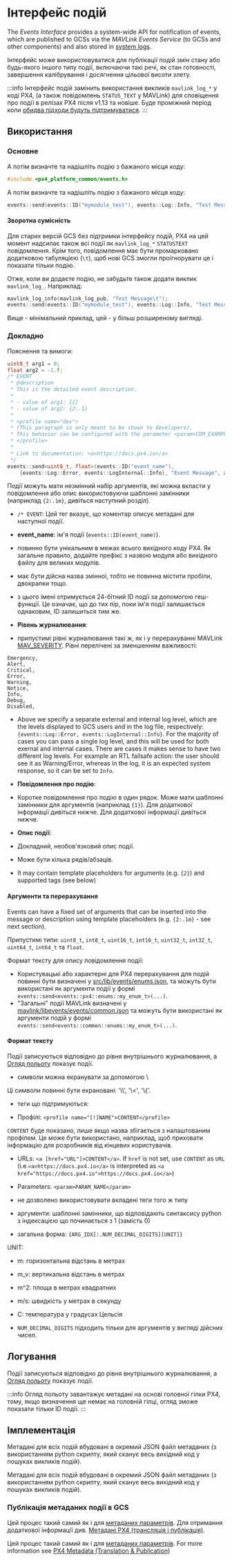 # Інтерфейс подій

<Badge type="tip" text="PX4 v1.13" />

The _Events Interface_ provides a system-wide API for notification of events, which are published to GCSs via the _MAVLink Events Service_ (to GCSs and other components) and also stored in [system logs](../dev_log/logging.md).

Інтерфейс може використовуватися для публікації подій змін стану або будь-якого іншого типу події, включаючи такі речі, як стан готовності, завершення калібрування і досягнення цільової висоти злету.

:::info
Інтерфейс подій замінить використання викликів `mavlink_log_*` у коді PX4, (а також повідомлень `STATUS_TEXT` у MAVLink) для сповіщення про події в релізах PX4 після v1.13 та новіше.
Буде проміжний період коли [обидва підходи будуть підтримуватися](#backward-compatibility).
:::

## Використання

### Основне

А потім визначте та надішліть подію з бажаного місця коду:

```cpp
#include <px4_platform_common/events.h>
```

А потім визначте та надішліть подію з бажаного місця коду:

```cpp
events::send(events::ID("mymodule_test"), events::Log::Info, "Test Message");
```

#### Зворотна сумісність

Для старих версій GCS без підтримки інтерфейсу подій, PX4 на цей момент надсилає також всі події як `mavlink_log_*` `STATUSTEXT` повідомлення.
Крім того, повідомлення має бути промарковано додатковою табуляцією (`\t`), щоб нові GCS змогли проігнорувати це і показати тільки подію.

Отже, коли ви додаєте подію, не забудьте також додати виклик `mavlink_log_`. Наприклад:

```cpp
mavlink_log_info(mavlink_log_pub, "Test Message\t");
events::send(events::ID("mymodule_test"), events::Log::Info, "Test Message");
```

Вище - мінімальний приклад, цей - у більш розширеному вигляді.

### Докладно

Пояснення та вимоги:

```cpp
uint8_t arg1 = 0;
float arg2 = -1.f;
/* EVENT
 * @description
 * This is the detailed event description.
 *
 * - value of arg1: {1}
 * - value of arg2: {2:.1}
 *
 * <profile name="dev">
 * (This paragraph is only meant to be shown to developers).
 * This behavior can be configured with the parameter <param>COM_EXAMPLE</param>.
 * </profile>
 *
 * Link to documentation: <a>https://docs.px4.io</a>
 */
events::send<uint8_t, float>(events::ID("event_name"),
	{events::Log::Error, events::LogInternal::Info}, "Event Message", arg1, arg2);
```

Події можуть мати незмінний набір аргументів, які можна вкласти у повідомлення або опис використовуючи шаблонні замінники (наприклад <code>{2:.1m}</code>, дивіться наступний розділ).

- `/* EVENT`: Цей тег вказує, що коментар описує метадані для наступної події.

- **event_name**: ім'я події (`events::ID(event_name)`).
 - повинно бути унікальним в межах всього вихідного коду PX4.
  Як загальне правило, додайте префікс з назвою модуля або вихідного файлу для великих модулів.
 - має бути дійсна назва змінної, тобто не повинна містити пробіли, двокрапки тощо.
 - з цього імені отримується 24-бітний ID події за допомогою геш-функції.
  Це означає, що до тих пір, поки ім'я події залишається однаковим, ID залишиться тим же.

- **Рівень журналювання**:

 - припустимі рівні журналювання такі ж, як і у перерахуванні MAVLink [MAV_SEVERITY](https://mavlink.io/en/messages/common.html#MAV_SEVERITY).
  Рівні перелічені за зменшенням важливості:

  ```plain
  Emergency,
  Alert,
  Critical,
  Error,
  Warning,
  Notice,
  Info,
  Debug,
  Disabled,
  ```

 - Above we specify a separate external and internal log level, which are the levels displayed to GCS users and in the log file, respectively: `{events::Log::Error, events::LogInternal::Info}`.
  For the majority of cases you can pass a single log level, and this will be used for both exernal and internal cases.
  There are cases it makes sense to have two different log levels.
  For example an RTL failsafe action: the user should see it as Warning/Error, whereas in the log, it is an expected system response, so it can be set to `Info`.

- **Повідомлення про подію**:
 - Коротке повідомлення про подію в один рядок.
  Може мати шаблонні замінники для аргументів (наприклад `{1}`). Для додаткової інформації дивіться нижче. Для додаткової інформації дивіться нижче.

- **Опис події**:
 - Докладний, необов'язковий опис події.
 - Може бути кілька рядів/абзаців.
 - It may contain template placeholders for arguments (e.g. `{2}`) and supported tags (see below)

#### Аргументи та перерахування

Events can have a fixed set of arguments that can be inserted into the message or description using template placeholders (e.g. `{2:.1m}` - see next section).

Припустимі типи: `uint8_t`, `int8_t`, `uint16_t`, `int16_t`, `uint32_t`, `int32_t`, `uint64_t`, `int64_t` та `float`.

Формат тексту для опису повідомлення події:

- Користувацькі або характерні для PX4 перерахування для подій повинні бути визначені у [src/lib/events/enums.json](https://github.com/PX4/PX4-Autopilot/blob/main/src/lib/events/enums.json), та можуть бути використані як аргументи події у формі `events::send<events::px4::enums::my_enum_t>(...)`.
- "Загальні" події MAVLink визначені у [mavlink/libevents/events/common.json](https://github.com/mavlink/libevents/blob/master/events/common.json) та можуть бути використані як аргументи подій у формі `events::send<events::common::enums::my_enum_t>(...)`.

#### Формат тексту

Події записуються відповідно до рівня внутрішнього журналювання, а <a href="../log/flight_review.md">Огляд польоту</a> показує події.

- символи можна екранувати за допомогою \\

 Ці символи повинні бути екрановані: '\\\\', '\\<', '\\{'.

- теги що підтримуються:

 - Профілі: `<profile name="[!]NAME">CONTENT</profile>`

  `CONTENT` буде показано, лише якщо назва збігається з налаштованим профілем.
  Це може бути використано, наприклад, щоб приховати інформацію для розробників від кінцевих користувачів.

 - URLs: `<a [href="URL"]>CONTENT</a>`.
  If `href` is not set, use `CONTENT` as `URL` (i.e.`<a>https://docs.px4.io</a>` is interpreted as `<a href="https://docs.px4.io">https://docs.px4.io</a>`)

 - Parameters: `<param>PARAM_NAME</param>`

 - не дозволено використовувати вкладені теги того ж типу

- аргументи: шаблонні замінники, що відповідають синтаксису python з індексацією що починається з 1 (замість 0)

 - загальна форма: `{ARG_IDX[:.NUM_DECIMAL_DIGITS][UNIT]}`

  UNIT:

  - m: горизонтальна відстань в метрах
  - m_v: вертикальна відстань в метрах
  - m^2: площа в метрах квадратних
  - m/s: швидкість у метрах в секунду
  - C: температура у градусах Цельсія

 - `NUM_DECIMAL_DIGITS` підходить тільки для аргументів у вигляді дійсних чисел.

## Логування

Події записуються відповідно до рівня внутрішнього журналювання, а [Огляд польоту](../log/flight_review.md) показує події.

:::info
Огляд польоту завантажує метадані на основі головної гілки PX4, тому, якщо визначення ще немає на головній гілці, огляд зможе показати тільки ID події.
:::

## Імплементація

Метадані для всіх подій вбудовані в окремий JSON файл метаданих (з використанням python скрипту, який сканує весь вихідний код у пошуках викликів подій).

Метадані для всіх подій вбудовані в окремий JSON файл метаданих (з використанням python скрипту, який сканує весь вихідний код у пошуках викликів подій).

### Публікація метаданих події в GCS

Цей процес такий самий як і для [метаданих параметрів](../advanced/parameters_and_configurations.md#publishing-parameter-metadata-to-a-gcs).
Для отримання додаткової інформації див. <a href="../advanced/px4_metadata.md"> Метадані PX4 (трансляція і публікація)</a>.

Цей процес такий самий як і для [метаданих параметрів](../advanced/parameters_and_configurations.md#publishing-parameter-metadata-to-a-gcs).
For more information see [PX4 Metadata (Translation & Publication)](../advanced/px4_metadata.md)
